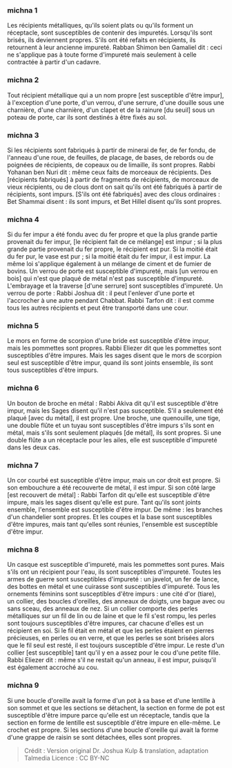 
### michna 1
Les récipients métalliques, qu'ils soient plats ou qu'ils forment un réceptacle, sont susceptibles de contenir des impuretés. Lorsqu'ils sont brisés, ils deviennent propres. S'ils ont été refaits en récipients, ils retournent à leur ancienne impureté. Rabban Shimon ben Gamaliel dit : ceci ne s'applique pas à toute forme d'impureté mais seulement à celle contractée à partir d'un cadavre.

### michna 2
Tout récipient métallique qui a un nom propre [est susceptible d'être impur], à l'exception d'une porte, d'un verrou, d'une serrure, d'une douille sous une charnière, d'une charnière, d'un clapet et de la rainure [du seuil] sous un poteau de porte, car ils sont destinés à être fixés au sol.

### michna 3
Si les récipients sont fabriqués à partir de minerai de fer, de fer fondu, de l'anneau d'une roue, de feuilles, de placage, de bases, de rebords ou de poignées de récipients, de copeaux ou de limaille, ils sont propres. Rabbi Yohanan ben Nuri dit : même ceux faits de morceaux de récipients. Des [récipients fabriqués] à partir de fragments de récipients, de morceaux de vieux récipients, ou de clous dont on sait qu'ils ont été fabriqués à partir de récipients, sont impurs. [S'ils ont été fabriqués] avec des clous ordinaires : Bet Shammai disent : ils sont impurs, et Bet Hillel disent qu'ils sont propres.

### michna 4
Si du fer impur a été fondu avec du fer propre et que la plus grande partie provenait du fer impur, [le récipient fait de ce mélange] est impur ; si la plus grande partie provenait du fer propre, le récipient est pur. Si la moitié était du fer pur, le vase est pur ; si la moitié était du fer impur, il est impur. La même loi s'applique également à un mélange de ciment et de fumier de bovins. Un verrou de porte est susceptible d'impureté, mais [un verrou en bois] qui n'est que plaqué de métal n'est pas susceptible d'impureté. L'embrayage et la traverse [d'une serrure] sont susceptibles d'impureté. Un verrou de porte : Rabbi Joshua dit : il peut l'enlever d'une porte et l'accrocher à une autre pendant Chabbat. Rabbi Tarfon dit : il est comme tous les autres récipients et peut être transporté dans une cour.

### michna 5
Le mors en forme de scorpion d'une bride est susceptible d'être impur, mais les pommettes sont propres. Rabbi Eliezer dit que les pommettes sont susceptibles d'être impures. Mais les sages disent que le mors de scorpion seul est susceptible d'être impur, quand ils sont joints ensemble, ils sont tous susceptibles d'être impurs.

### michna 6
Un bouton de broche en métal : Rabbi Akiva dit qu'il est susceptible d'être impur, mais les Sages disent qu'il n'est pas susceptible. S'il a seulement été plaqué [avec du métal], il est propre. Une broche, une quenouille, une tige, une double flûte et un tuyau sont susceptibles d'être impurs s'ils sont en métal, mais s'ils sont seulement plaqués [de métal], ils sont propres. Si une double flûte a un réceptacle pour les ailes, elle est susceptible d'impureté dans les deux cas.

### michna 7
Un cor courbé est susceptible d'être impur, mais un cor droit est propre. Si son embouchure a été recouverte de métal, il est impur. Si son côté large [est recouvert de métal] : Rabbi Tarfon dit qu'elle est susceptible d'être impure, mais les sages disent qu'elle est pure. Tant qu'ils sont joints ensemble, l'ensemble est susceptible d'être impur. De même : les branches d'un chandelier sont propres. Et les coupes et la base sont susceptibles d'être impures, mais tant qu'elles sont réunies, l'ensemble est susceptible d'être impur.

### michna 8
Un casque est susceptible d'impureté, mais les pommettes sont pures. Mais s'ils ont un récipient pour l'eau, ils sont susceptibles d'impureté. Toutes les armes de guerre sont susceptibles d'impureté : un javelot, un fer de lance, des bottes en métal et une cuirasse sont susceptibles d'impureté. Tous les ornements féminins sont susceptibles d'être impurs : une cité d'or (tiare), un collier, des boucles d'oreilles, des anneaux de doigts, une bague avec ou sans sceau, des anneaux de nez. Si un collier comporte des perles métalliques sur un fil de lin ou de laine et que le fil s'est rompu, les perles sont toujours susceptibles d'être impures, car chacune d'elles est un récipient en soi. Si le fil était en métal et que les perles étaient en pierres précieuses, en perles ou en verre, et que les perles se sont brisées alors que le fil seul est resté, il est toujours susceptible d'être impur. Le reste d'un collier [est susceptible] tant qu'il y en a assez pour le cou d'une petite fille. Rabbi Eliezer dit : même s'il ne restait qu'un anneau, il est impur, puisqu'il est également accroché au cou.

### michna 9
Si une boucle d'oreille avait la forme d'un pot à sa base et d'une lentille à son sommet et que les sections se détachent, la section en forme de pot est susceptible d'être impure parce qu'elle est un réceptacle, tandis que la section en forme de lentille est susceptible d'être impure en elle-même. Le crochet est propre. Si les sections d'une boucle d'oreille qui avait la forme d'une grappe de raisin se sont détachées, elles sont propres.

>Crédit : Version original Dr. Joshua Kulp & translation, adaptation Talmedia
>Licence : CC BY-NC